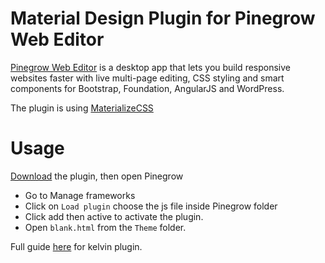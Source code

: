 # Material Design Plugin for Pinegrow Web Editor
[Pinegrow Web Editor](http://pinegrow.com/) is a desktop app that lets you build responsive websites faster with live multi-page editing, CSS styling and smart components for Bootstrap, Foundation, AngularJS and WordPress.

The plugin is using [MaterializeCSS](http://materializecss.com/)

Usage
=====
[Download](https://github.com/MhdAljuboori/MaterializePinegrowPlugin/archive/master.zip) the plugin, then open Pinegrow
* Go to Manage frameworks
* Click on ```Load plugin``` choose the js file inside Pinegrow folder
* Click add then active to activate the plugin.
* Open ```blank.html``` from the ```Theme``` folder.

Full guide [here](http://pinegrow.com/docs/guides/kelvin-pine/index.html) for kelvin plugin.
